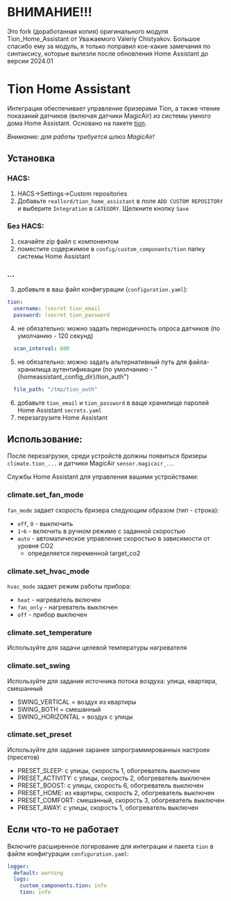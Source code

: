 # ВНИМАНИЕ!!!
Это fork (доработанная копия) оригинального модуля Tion_Home_Assistant от Уважаемого Valeriy Chistyakov.
Большое спасибо ему за модуль, я только поправил кое-какие замечания по синтаксису, которые вылезли после обновления Home Assistant до версии 2024.01

# Tion Home Assistant
Интеграция обеспечивает управление бризерами Tion, а также чтение показаний датчиков (включая датчики MagicAir) из системы умного дома Home Assistant. Основано на пакете [tion](https://github.com/airens/tion).

*Внимание: для работы требуется шлюз MagicAir!*
## Установка
### HACS:
1. HACS->Settings->Custom repositories 
2. Добавьте `reallord/tion_home_assistant` в поле `ADD CUSTOM REPOSITORY` и выберите `Integration` в `CATEGORY`. Щелкните кнопку `Save`
### Без HACS:
1. скачайте zip файл с компонентом
2. поместите содержимое в `config/custom_components/tion` папку системы Home Assistant
### ...
3. добавьте в ваш файл конфигурации (`configuration.yaml`):
```yaml
tion:
  username: !secret tion_email
  password: !secret tion_password
```
4. не обязательно: можно задать периодичность опроса датчиков (по умолчанию - 120 секунд)
```yaml
  scan_interval: 600
```
5. не обязательно: можно задать альтернативный путь для файла-хранилища аутентификации (по умолчанию - "{homeassistant_config_dir}/tion_auth")
```yaml
  file_path: "/tmp/tion_auth"
```
6. добавьте `tion_email` и `tion_password` в ваще хранилище паролей Home Assistant `secrets.yaml`
7. перезагрузите Home Assistant
## Использование:
После перезагрузки, среди устройств должны появиться бризеры `climate.tion_...` и датчики MagicAir `sensor.magicair_..`.

Службы Home Assistant для управления вашими устройствами:
### climate.set_fan_mode
`fan_mode` задает скорость бризера следующим образом (тип - строка):
- `off`, `0` - выключить
- `1`-`6` - включить в ручном режиме с заданной скоростью
- `auto` - автоматическое управление скоростью в зависимости от уровня CO2
  - определяется переменной target_co2
### climate.set_hvac_mode
`hvac_mode` задает режим работы прибора:
- `heat` - нагреватель включен
- `fan_only` - нагреватель выключен
- `off` - прибор выключен
### climate.set_temperature
Используйте для задачи целевой температуры нагревателя
### climate.set_swing
Используйте для задания источника потока воздуха: улица, квартира, смешанный
- SWING_VERTICAL = воздух из квартиры
- SWING_BOTH = смешанный
- SWING_HORIZONTAL = воздух с улицы
### climate.set_preset
Используйте для задания заранее запрограммированных настроек (пресетов)
- PRESET_SLEEP:    с улицы,     скорость 1, обогреватель выключен
- PRESET_ACTIVITY: с улицы,     скорость 2, обогреватель выключен
- PRESET_BOOST:    с улицы,     скорость 6, обогреватель выключен
- PRESET_HOME:     из квартиры, скорость 2, обогреватель выключен           
- PRESET_COMFORT:  смешанный,   скорость 3, обогреватель выключен 
- PRESET_AWAY:     с улицы,     скорость 1, обогреватель выключен

## Если что-то не работает
Включите расширенное логирование для интеграции и пакета `tion` в файле конфигурации `configuration.yaml`:
```yaml
logger:
  default: warning
  logs:
    custom_components.tion: info
    tion: info
```

